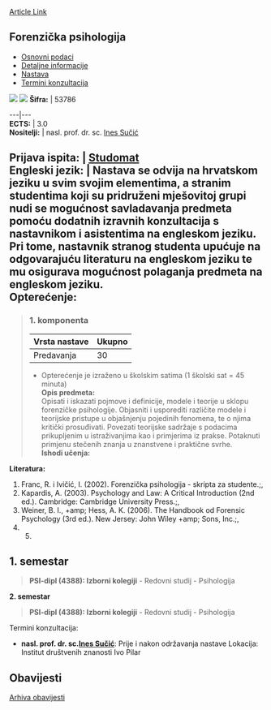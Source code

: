 [Article Link](https://www.fhs.hr/predmet/forpsi)

## Forenzička psihologija
  * [Osnovni podaci](https://www.fhs.hr/predmet/forpsi#v1id-523741_304036_1_0 "Osnovni podaci")
  * [Detaljne informacije](https://www.fhs.hr/predmet/forpsi#v1id-523741_304036_1_1 "Detaljne informacije")
  * [Nastava](https://www.fhs.hr/predmet/forpsi#v1id-523741_304036_1_2 "Nastava")
  * [Termini konzultacija](https://www.fhs.hr/predmet/forpsi#v1id-523741_304036_1_3 "Termini konzultacija")


[![](https://www.fhs.hr/img/flags/gif/hr.gif)](https://www.fhs.hr/predmet/forpsi) [![](https://www.fhs.hr/img/flags/gif/gb.gif)](https://www.fhs.hr/en/course/forpsy)
**Šifra:** |  53786  
  
---|---  
**ECTS:** |  3.0   
**Nositelji:** |  nasl. prof. dr. sc. [Ines Sučić](https://www.fhs.hr/djelatnik/ines.sucic)   
  
**Prijava ispita:** |  [Studomat](http://www.isvu.hr/studomat)  
**Engleski jezik:** |  Nastava se odvija na hrvatskom jeziku u svim svojim elementima, a stranim studentima koji su pridruženi mješovitoj grupi nudi se mogućnost savladavanja predmeta pomoću dodatnih izravnih konzultacija s nastavnikom i asistentima na engleskom jeziku. Pri tome, nastavnik stranog studenta upućuje na odgovarajuću literaturu na engleskom jeziku te mu osigurava mogućnost polaganja predmeta na engleskom jeziku.   
**Opterećenje:**  
---  
> ### 1. komponenta
> | Vrsta nastave | Ukupno  
> ---|---  
> Predavanja | 30  
> * Opterećenje je izraženo u školskim satima (1 školski sat = 45 minuta)   
**Opis predmeta:**  
> Opisati i iskazati pojmove i definicije, modele i teorije u sklopu forenzičke psihologije. Objasniti i usporediti različite modele i teorijske pristupe u objašnjenju pojedinih fenomena, te o njima kritički prosuđivati. Povezati teorijske sadržaje s podacima prikupljenim u istraživanjima kao i primjerima iz prakse. Potaknuti primjenu stečenih znanja u znanstvene i praktične svrhe.  
**Ishodi učenja:**  

  
**Literatura:**  
  1. Franc, R. i Ivičić, I. (2002). Forenzička psihologija - skripta za studente.;, 
  2. Kapardis, A. (2003). Psychology and Law: A Critical Introduction (2nd ed.). Cambridge: Cambridge University Press.;, 
  3. Weiner, B. I., +amp; Hess, A. K. (2006). The Handbook od Forensic Psychology (3rd ed.). New Jersey: John Wiley +amp; Sons, Inc.;, 
  4.   5. 
  
**1. semestar**  
---  
> **PSI-dipl (4388): Izborni kolegiji** - Redovni studij - Psihologija  
>   
  
**2. semestar**  
> **PSI-dipl (4388): Izborni kolegiji** - Redovni studij - Psihologija  
>   
Termini konzultacija: 
  * **nasl. prof. dr. sc.[Ines Sučić](https://www.fhs.hr/djelatnik/ines.sucic)**: 
Prije i nakon održavanja nastave 
Lokacija: Institut društvenih znanosti Ivo Pilar 


## Obavijesti
[Arhiva obavijesti](https://www.fhs.hr/predmet/forpsi?@=20p0e#news_81774 "Arhiva obavijesti")
